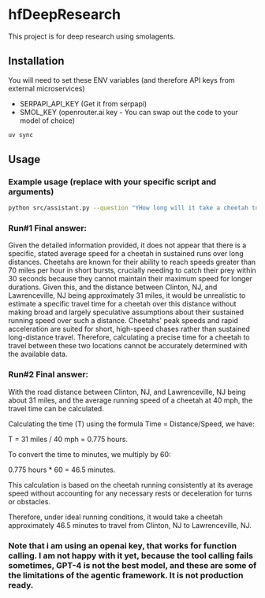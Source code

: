 # hfDeepResearch

This project is for deep research using smolagents.

## Installation

You will need to set these ENV variables (and therefore API keys from external microservices)

* SERPAPI_API_KEY (Get it from serpapi)
* SMOL_KEY (openrouter.ai key - You can swap out the code to your model of choice)

```bash
uv sync
```

## Usage

### Example usage (replace with your specific script and arguments)
```bash
python src/assistant.py --question "YHow long will it take a cheetah to go from Clinton, NJ to Lawrenceville, NJ"
```

### Run#1 Final answer: 
Given the detailed information provided, it does not appear that there is a specific, stated average speed 
for a cheetah in sustained runs over long distances. Cheetahs are known for their ability to reach speeds greater than 70 
miles per hour in short bursts, crucially needing to catch their prey within 30 seconds because they cannot maintain their 
maximum speed for longer durations. Given this, and the distance between Clinton, NJ, and Lawrenceville, NJ being 
approximately 31 miles, it would be unrealistic to estimate a specific travel time for a cheetah over this distance without
making broad and largely speculative assumptions about their sustained running speed over such a distance. Cheetahs' peak 
speeds and rapid acceleration are suited for short, high-speed chases rather than sustained long-distance travel. 
Therefore, calculating a precise time for a cheetah to travel between these two locations cannot be accurately determined 
with the available data.

### Run#2 Final answer: 
With the road distance between Clinton, NJ, and Lawrenceville, NJ being about 31 miles, and the average 
running speed of a cheetah at 40 mph, the travel time can be calculated.

Calculating the time (T) using the formula Time = Distance/Speed, we have:

T = 31 miles / 40 mph = 0.775 hours.

To convert the time to minutes, we multiply by 60:

0.775 hours * 60 = 46.5 minutes.

This calculation is based on the cheetah running consistently at its average speed without accounting for any necessary 
rests or deceleration for turns or obstacles.

Therefore, under ideal running conditions, it would take a cheetah approximately 46.5 minutes to travel from Clinton, NJ to
Lawrenceville, NJ.


### Note that i am using an openai key, that works for function calling. I am not happy with it yet, because the tool calling fails sometimes, GPT-4 is not the best model, and these are some of the limitations of the agentic framework.  It is not production ready.

